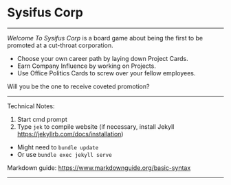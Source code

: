 # Sysifus Corp

---

_Welcome To Sysifus Corp_ is a board game about being the first to be promoted at a cut-throat corporation.

* Choose your own career path by laying down Project Cards.
* Earn Company Influence by working on Projects.
* Use Office Politics Cards to screw over your fellow employees.

Will you be the one to receive coveted promotion?

---

Technical Notes:

1. Start cmd prompt
2. Type `jek` to compile website (if necessary, install Jekyll https://jekyllrb.com/docs/installation)

* Might need to `bundle update`
* Or use `bundle exec jekyll serve`

Markdown guide:
https://www.markdownguide.org/basic-syntax

---
